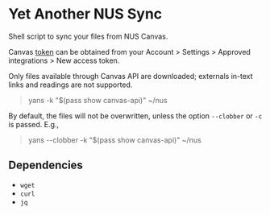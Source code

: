 # Yet Another NUS Sync

Shell script to sync your files from NUS Canvas.

Canvas [token](https://canvas.nus.edu.sg/profile/settings) can be obtained from your Account > Settings > Approved integrations > New access token. 

Only files available through Canvas API are downloaded; externals in-text links and readings are not supported.

> yans -k "\$(pass show canvas-api)" ~/nus

By default, the files will not be overwritten, unless the option `--clobber` or `-c` is passed. E.g.,

> yans --clobber -k "\$(pass show canvas-api)" ~/nus

## Dependencies

- `wget`
- `curl`
- `jq`
